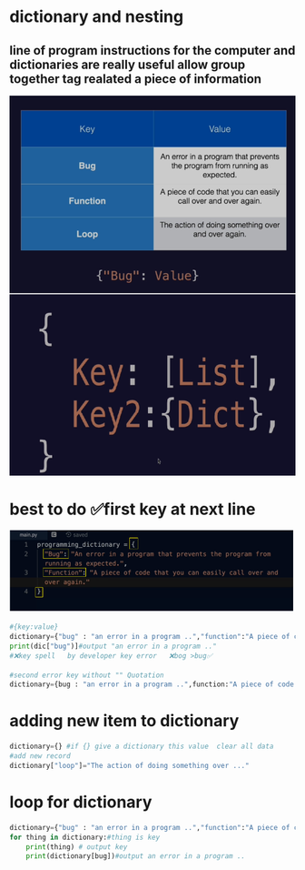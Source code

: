 # dictionary and nesting 

## line of program instructions for the computer and dictionaries are really useful allow group together tag realated a piece of information

![dictonary](https://raw.githubusercontent.com/wer340/python-angelayu/main/day-9/image/dictonarya.png)

# best to do ✅first key at next line    

![besttodo](https://raw.githubusercontent.com/wer340/python-angelayu/main/day-9/image/besttodo.png)

```python
#{key:value}  
dictionary={"bug" : "an error in a program ..","function":"A piece of code taht you can "} 
print(dic["bug")]#output "an error in a program .."
#❌key spell   by developer key error   ❌bog >bug✅

#second error key without "" Quotation  
dictionary={bug : "an error in a program ..",function:"A piece of code taht you can "}
```
# adding new item to dictionary
```python
dictionary={} #if {} give a dictionary this value  clear all data 
#add new record
dictionary["loop"]="The action of doing something over ..."
```
# loop for dictionary 
```python
dictionary={"bug" : "an error in a program ..","function":"A piece of code taht you can "} 
for thing in dictionary:#thing is key 
	print(thing) # output key
	print(dictionary[bug])#output an error in a program ..
  ```
  
